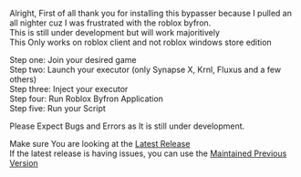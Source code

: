 Alright, First of all thank you for installing this bypasser because I pulled an all nighter cuz I was frustrated with the roblox byfron.
<br> This is still under development but will work majoritively 
<br> This Only works on roblox client and not roblox windows store edition

Step one: Join your desired game
<br> Step two: Launch your executor (only Synapse X, Krnl, Fluxus and a few others)
<br> Step three: Inject your executor
<br> Step four: Run Roblox Byfron Application
<br> Step five: Run your Script

Please Expect Bugs and Errors as It is still under development.

Make sure You are looking at the [Latest Release](https://github.com/DarksideDev-Roblox/Byfron-Bypass/releases/tag/ByfronV1.3 "Latest Release")
<br> If the latest release is having issues, you can use the [Maintained Previous Version](https://github.com/DarksideDev-Roblox/Byfron-Bypass/archive/refs/heads/main.zip "Maintained Previous Version")
